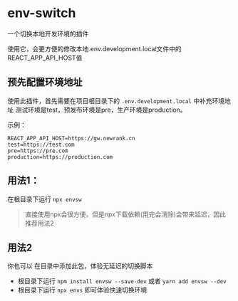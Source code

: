 # env-switch
一个切换本地开发环境的插件

使用它，会更方便的修改本地.env.development.local文件中的REACT_APP_API_HOST值

## 预先配置环境地址
使用此插件，首先需要在项目根目录下的 `.env.development.local` 中补充环境地址
测试环境是test，预发布环境是pre，生产环境是production。

示例：
~~~
REACT_APP_API_HOST=https://gw.newrank.cn
test=https://test.com
pre=https://pre.com
production=https://production.com
~~~

## 用法1：
在根目录下运行 `npx envsw`

> 直接使用npx会很方便，但是npx下载依赖(用完会清除)会带来延迟，因此推荐用法2
## 用法2
你也可以 在目录中添加此包，体验无延迟的切换脚本
* 根目录下运行 `npm install envsw --save-dev` 或者 `yarn add envsw --dev` 
* 根目录下运行 `npx envs` 即可体验快速切换环境
